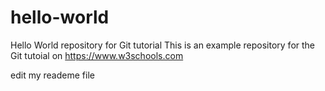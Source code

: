 # hello-world
Hello World repository for Git tutorial
This is an example repository for the Git tutoial on https://www.w3schools.com

edit my reademe file